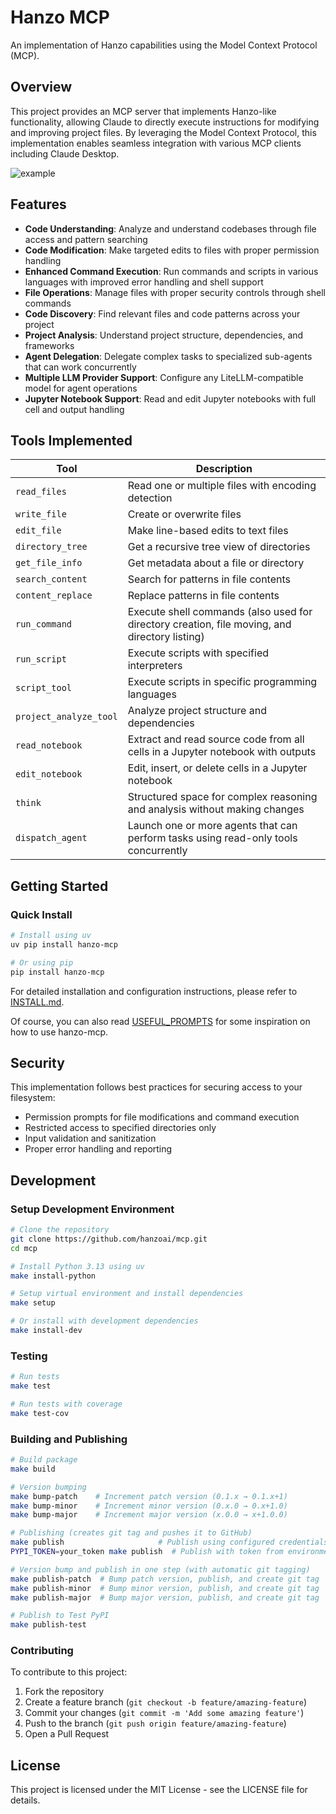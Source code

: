 # Hanzo MCP

An implementation of Hanzo capabilities using the Model Context Protocol (MCP).

## Overview

This project provides an MCP server that implements Hanzo-like functionality, allowing Claude to directly execute instructions for modifying and improving project files. By leveraging the Model Context Protocol, this implementation enables seamless integration with various MCP clients including Claude Desktop.

![example](./doc/example.gif)

## Features

- **Code Understanding**: Analyze and understand codebases through file access and pattern searching
- **Code Modification**: Make targeted edits to files with proper permission handling
- **Enhanced Command Execution**: Run commands and scripts in various languages with improved error handling and shell support
- **File Operations**: Manage files with proper security controls through shell commands
- **Code Discovery**: Find relevant files and code patterns across your project
- **Project Analysis**: Understand project structure, dependencies, and frameworks
- **Agent Delegation**: Delegate complex tasks to specialized sub-agents that can work concurrently
- **Multiple LLM Provider Support**: Configure any LiteLLM-compatible model for agent operations
- **Jupyter Notebook Support**: Read and edit Jupyter notebooks with full cell and output handling

## Tools Implemented

| Tool                   | Description                                                                                   |
| ---------------------- | --------------------------------------------------------------------------------------------- |
| `read_files`           | Read one or multiple files with encoding detection                                            |
| `write_file`           | Create or overwrite files                                                                     |
| `edit_file`            | Make line-based edits to text files                                                           |
| `directory_tree`       | Get a recursive tree view of directories                                                      |
| `get_file_info`        | Get metadata about a file or directory                                                        |
| `search_content`       | Search for patterns in file contents                                                          |
| `content_replace`      | Replace patterns in file contents                                                             |
| `run_command`          | Execute shell commands (also used for directory creation, file moving, and directory listing) |
| `run_script`           | Execute scripts with specified interpreters                                                   |
| `script_tool`          | Execute scripts in specific programming languages                                             |
| `project_analyze_tool` | Analyze project structure and dependencies                                                    |
| `read_notebook`        | Extract and read source code from all cells in a Jupyter notebook with outputs                |
| `edit_notebook`        | Edit, insert, or delete cells in a Jupyter notebook                                           |
| `think`                | Structured space for complex reasoning and analysis without making changes                    |
| `dispatch_agent`       | Launch one or more agents that can perform tasks using read-only tools concurrently           |

## Getting Started

### Quick Install

```bash
# Install using uv
uv pip install hanzo-mcp

# Or using pip
pip install hanzo-mcp
```

For detailed installation and configuration instructions, please refer to [INSTALL.md](./doc/INSTALL.md).

Of course, you can also read [USEFUL_PROMPTS](./doc/USEFUL_PROMPTS.md) for some inspiration on how to use hanzo-mcp.

## Security

This implementation follows best practices for securing access to your filesystem:

- Permission prompts for file modifications and command execution
- Restricted access to specified directories only
- Input validation and sanitization
- Proper error handling and reporting

## Development

### Setup Development Environment

```bash
# Clone the repository
git clone https://github.com/hanzoai/mcp.git
cd mcp

# Install Python 3.13 using uv
make install-python

# Setup virtual environment and install dependencies
make setup

# Or install with development dependencies
make install-dev
```

### Testing

```bash
# Run tests
make test

# Run tests with coverage
make test-cov
```

### Building and Publishing

```bash
# Build package
make build

# Version bumping
make bump-patch    # Increment patch version (0.1.x → 0.1.x+1)
make bump-minor    # Increment minor version (0.x.0 → 0.x+1.0)
make bump-major    # Increment major version (x.0.0 → x+1.0.0)

# Publishing (creates git tag and pushes it to GitHub)
make publish                     # Publish using configured credentials in .pypirc
PYPI_TOKEN=your_token make publish  # Publish with token from environment variable

# Version bump and publish in one step (with automatic git tagging)
make publish-patch  # Bump patch version, publish, and create git tag
make publish-minor  # Bump minor version, publish, and create git tag
make publish-major  # Bump major version, publish, and create git tag

# Publish to Test PyPI
make publish-test
```

### Contributing

To contribute to this project:

1. Fork the repository
2. Create a feature branch (`git checkout -b feature/amazing-feature`)
3. Commit your changes (`git commit -m 'Add some amazing feature'`)
4. Push to the branch (`git push origin feature/amazing-feature`)
5. Open a Pull Request

## License

This project is licensed under the MIT License - see the LICENSE file for details.
